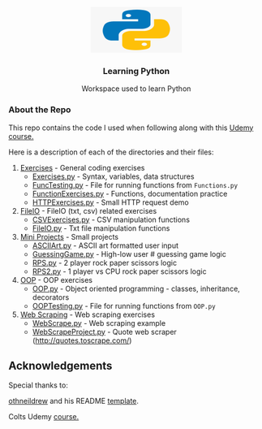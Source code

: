 <!--
*** Thanks for checking out the Best-README-Template. If you have a suggestion
*** that would make this better, please fork the repo and create a pull request
*** or simply open an issue with the tag "enhancement".
*** Thanks again! Now go create something AMAZING! :D
-->


<!-- PROJECT SHIELDS -->
<!--
*** I'm using markdown "reference style" links for readability.
*** Reference links are enclosed in brackets [ ] instead of parentheses ( ).
*** See the bottom of this document for the declaration of the reference variables
*** for contributors-url, forks-url, etc. This is an optional, concise syntax you may use.
*** https://www.markdownguide.org/basic-syntax/#reference-style-links
-->


<!-- PROJECT LOGO -->
<br />
<p align="center">
    <a href="https://www.python.org">
        <img src="README_Resources/Python_Logo.png" alt="Logo" width="180" height="90">
    </a>

<h3 align="center">Learning Python</h3>

<p align="center">
        Workspace used to learn Python 
</p>


<!-- ABOUT THE PROJECT -->
### About the Repo

This repo contains the code I used when following along with this [Udemy course.](https://www.udemy.com/course/the-modern-python3-bootcamp/)

Here is a description of each of the directories and their files:

1. [Exercises](https://github.com/OrSGar/Learning-Python/tree/master/Exercises) - General coding exercises 
   * [Exercises.py](https://github.com/OrSGar/Learning-Python/blob/master/Exercises/Exercises.py) - Syntax, variables, data structures
   * [FuncTesting.py](https://github.com/OrSGar/Learning-Python/blob/master/Exercises/FuncTesting.py) - File for running functions from `Functions.py`
   * [FunctionExercises.py](https://github.com/OrSGar/Learning-Python/blob/master/Exercises/FunctionExercises.py) - Functions, documentation practice
   * [HTTPExercises.py](https://github.com/OrSGar/Learning-Python/blob/master/Exercises/HTTPExercises.py) - Small HTTP request demo 
2. [FileIO](https://github.com/OrSGar/Learning-Python/tree/master/FileIO) - FileIO (txt, csv) related exercises
   * [CSVExercises.py](https://github.com/OrSGar/Learning-Python/blob/master/FileIO/CSVExercises.py) - CSV manipulation functions 
   * [FileIO.py](https://github.com/OrSGar/Learning-Python/blob/master/FileIO/CSVExercises.py) - Txt file manipulation functions 
3. [Mini Projects](https://github.com/OrSGar/Learning-Python/tree/master/Mini%20Projects) - Small projects
   * [ASCIIArt.py](https://github.com/OrSGar/Learning-Python/blob/master/Mini%20Projects/ASCIIArt.py) - ASCII art formatted user input
   * [GuessingGame.py](https://github.com/OrSGar/Learning-Python/blob/master/Mini%20Projects/GuessingGame.py) - High-low user # guessing game logic
   * [RPS.py](https://github.com/OrSGar/Learning-Python/blob/master/Mini%20Projects/RPS.py) - 2 player rock paper scissors logic
   * [RPS2.py](https://github.com/OrSGar/Learning-Python/blob/master/Mini%20Projects/RPS2.py) - 1 player vs CPU rock paper scissors logic 
4. [OOP](https://github.com/OrSGar/Learning-Python/tree/master/OOP) - OOP exercises 
   * [OOP.py](https://github.com/OrSGar/Learning-Python/blob/master/OOP/OOP.py) - Object oriented programming - classes, inheritance, decorators 
   * [OOPTesting.py](https://github.com/OrSGar/Learning-Python/blob/master/OOP/OOPTesting.py) - File for running functions from `OOP.py`
5. [Web Scraping](https://github.com/OrSGar/Learning-Python/tree/master/Web%20Scraping) - Web scraping exercises 
   * [WebScrape.py](https://github.com/OrSGar/Learning-Python/blob/master/Web%20Scraping/WebScrape.py) - Web scraping example
   * [WebScrapeProject.py](https://github.com/OrSGar/Learning-Python/blob/master/Web%20Scraping/WebScrapeProject.py) - Quote web scraper (http://quotes.toscrape.com/)


## Acknowledgements 

Special thanks to:

[othneildrew](https://github.com/othneildrew) and his README [template](https://github.com/othneildrew/Best-README-Template).

Colts Udemy [course.](https://www.udemy.com/course/the-modern-python3-bootcamp/)

<!-- MARKDOWN LINKS & IMAGES -->
<!-- https://www.markdownguide.org/basic-syntax/#reference-style-links -->